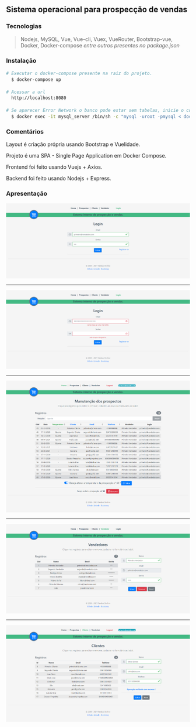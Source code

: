 
## Sistema operacional para prospecção de vendas

<!--
> Produzido exclusivamente para o processo seletivo da empresa Leads2B.
> 
> Autor: Rodrigo Cirino de Andrade
> 
> Data: Dezembro/2020
-->

### Tecnologias

> Nodejs, MySQL, Vue, Vue-cli, Vuex, VueRouter, Bootstrap-vue, Docker, Docker-compose
> *entre outros presentes no package.json*

### Instalação

```bash
# Executar o docker-compose presente na raiz do projeto.
  $ docker-compose up

# Acessar a url
  http://localhost:8080

# Se aparecer Error Network o banco pode estar sem tabelas, inicie o container mysql_server e rode
  $ docker exec -it mysql_server /bin/sh -c "mysql -uroot -pmysql < docker-entrypoint-initdb.d/dump.sql"
```

### Comentários

Layout é criação própria usando Bootstrap e Vuelidade.

Projeto é uma SPA - Single Page Application em Docker Compose.

Frontend foi feito usando Vuejs + Axios.

Backend foi feito usando Nodejs + Express.
<!--, mas me sinto confortável em fazer em PHP, Java e Python.-->

<!--
### Conceitos aplicados

Layout responsivo usando o conceito de flexbox do Bootstrap.

Página Home listando as prospecções apenas do vendedor logado.

Lista de prospecções pode ser filtrada digitando "Quente" no campo de busca da página Home.

Simples marcar e desmarcar como quente uma prospecção na página Home.

Layout foi criado por min, com os facilidades existentes no Bootstrap.

Tela de login e registro, com bloqueio por senha de acesso sem autorização.

Aplicado conceitos de Design Patterns e Código limpo.

Uso de promises para as chamadas de banco de dados.

Validação de todos os campos no front com bloqueios antes de enviar ao back.

Desabilitar ações passíveis de problemas por exemplo remover sem selecionar.

Apesar de conhecer bem Gitflow, Code Review, não utilizei nesse projeto.

Apesar de não ser expert em UX fiz o possível para usar icons e cores que combinem. hahaha : )

### Critérios faltantes

Criação de testes automatizados

-->

### Apresentação

![alt text](screenshots/login_success.png)

---

![alt text](screenshots/login_error.png)

---

![alt text](screenshots/manutencao.png)

---

![alt text](screenshots/vendedor.png)

---

![alt text](screenshots/clientes.png)


